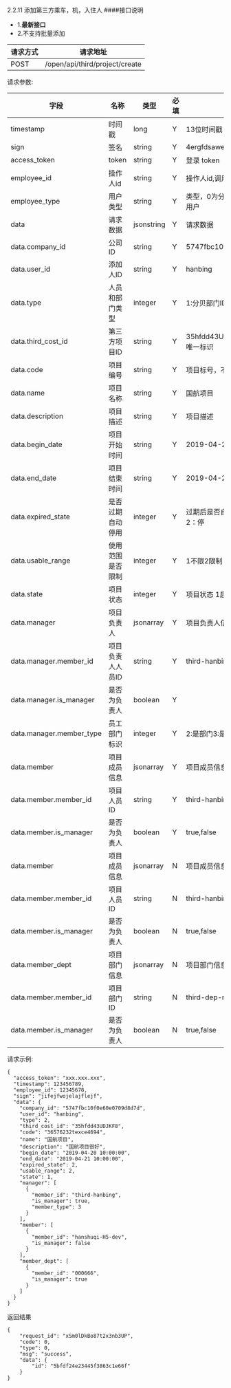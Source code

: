 2.2.11 添加第三方乘车，机，入住人
####接口说明
- 1.**最新接口**
- 2.不支持批量添加


请求方式|请求地址
----|---
POST|/open/api/third/project/create


请求参数:

字段|名称|类型|必填|描述
-----|-----|----|----|----
timestamp|时间戳 |long |Y|13位时间戳
sign|签名 |string |Y|4ergfdsawesf
access\_token|token | string |Y|登录 token
employee\_id| 操作人id|string |Y|操作人id,调用接口人 id
employee\_type| 用户类型|string|Y|类型，0为分贝用户，1为第三方用户
data |请求数据| jsonstring |Y|请求数据
data.company_id|公司ID|string|Y|5747fbc10f0e60e0709d8d7d
data.user_id|添加人ID|string |Y|hanbing
data.type|人员和部门类型| integer |Y|1:分贝部门ID;  2:第三方ID
data.third_cost_id|第三方项目ID| string |Y|35hfdd43UDJKF8 不可重复，唯一标识
data.code|项目编号| string |Y|项目标号，不可重复
data.name|项目名称|string |Y|国航项目
data.description|项目描述| string |Y|项目描述
data.begin_date|项目开始时间| string |Y|2019-04-20 10:00:00
data.end_date|项目结束时间| string |Y|2019-04-21 10:00:00
data.expired_state|是否过期自动停用| integer |Y|过期后是否自动停用 1：不停用 2：停
data.usable_range|使用范围是否限制|integer |Y| 1不限2限制
data.state|项目状态| integer |Y|项目状态  1启用 0停用
data.manager|项目负责人| jsonarray |Y|项目负责人信息
data.manager.member_id|项目负责人人员ID| string |Y|third-hanbing
data.manager.is_manager|是否为负责人| boolean |Y|
data.manager.member_type|员工部门标识| integer |Y|2:是部门3:是员工
data.member|项目成员信息| jsonarray |Y|项目成员信息
data.member.member_id|项目人员ID| string |Y|third-hanbing
data.member.is_manager|是否为负责人| boolean |Y|true,false
data.member|项目成员信息| jsonarray |N|项目成员信息
data.member.member_id|项目人员ID| string |N|third-hanbing
data.member.is_manager|是否为负责人| boolean |N|true,false
data.member_dept|项目部门信息| jsonarray |N|项目部门信息
data.member.member_id|项目部门ID| string |N|third-dep-no
data.member.is_manager|是否为负责人| boolean |N|true,false







 请求示例:
 
 ```
{
  "access_token": "xxx.xxx.xxx",
  "timestamp": 123456789,
  "employee_id": 12345678,
  "sign": "jifejfwojelajflejf",
  "data": {
    "company_id": "5747fbc10f0e60e0709d8d7d",
    "user_id": "hanbing",
    "type": 2,
    "third_cost_id": "35hfdd43UDJKF8",
    "code": "36576232texce4694",
    "name": "国航项目",
    "description": "国航项目很好",
    "begin_date": "2019-04-20 10:00:00",
    "end_date": "2019-04-21 10:00:00",
    "expired_state": 2,
    "usable_range": 2,
    "state": 1,
    "manager": [
      {
        "member_id": "third-hanbing",
        "is_manager": true,
        "member_type": 3
      }
    ],
    "member": [
      {
        "member_id": "hanshuqi-H5-dev",
        "is_manager": false
      }
    ],
    "member_dept": [
      {
        "member_id": "000666",
        "is_manager": true
      }
    ]
  }
}
```

返回结果

```
{
    "request_id": "xSm0lDkBo87t2x3nb3UP",
    "code": 0,
    "type": 0,
    "msg": "success",
    "data": {
        "id": "5bfdf24e23445f3863c1e66f"
    }
}

```
